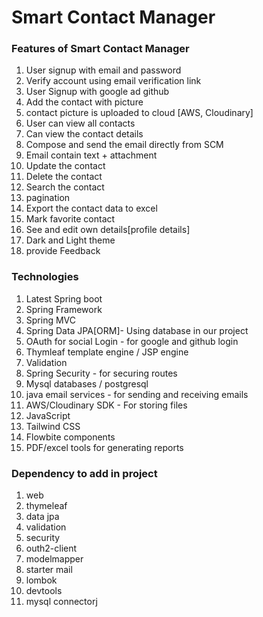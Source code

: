 # Smart Contact Manager
<h3> Features of Smart Contact Manager </h3>
<ol>
<li>User signup with email and password</li>
<li>Verify account using email verification link</li>
<li>User Signup with google ad github</li>
<li>Add the contact with picture</li>
<li>contact picture is uploaded to cloud [AWS, Cloudinary]</li>
<li>User can view all contacts</li>
<li>Can view the contact details</li>
<li>Compose and send the email directly from SCM</li>
<li>Email contain text + attachment</li>
<li>Update the contact</li>
<li>Delete the contact</li>
<li>Search the contact</li>
<li>pagination</li>
<li>Export the contact data to excel</li>
<li>Mark favorite contact</li>
<li>See and edit own details[profile details]</li>
<li>Dark and Light theme</li>
<li>provide Feedback</li>
</ol>  

<h3>Technologies</h3>
<ol>
<li>Latest Spring boot</li>
<li>Spring Framework</li>
<li>Spring MVC</li>
<li>Spring Data JPA[ORM]- Using database in our project</li>
<li>OAuth for social Login - for google and github login</li>
<li>Thymleaf template engine / JSP engine</li>
<li>Validation</li>
<li>Spring Security - for securing routes</li> 
<li>Mysql databases / postgresql</li> 
<li>java email services - for sending and receiving emails</li> 
<li>AWS/Cloudinary SDK - For storing files</li> 
<li>JavaScript</li> 
<li>Tailwind CSS</li> 
<li>Flowbite components</li> 
<li>PDF/excel tools for generating reports</li>  
</ol>  

<h3>Dependency to add in project</h3>
<ol>
<li>web</li>
<li>thymeleaf</li>
<li>data jpa</li>
<li>validation</li>
<li>security</li>
<li>outh2-client</li>
<li>modelmapper</li>
<li>starter mail</li>
<li>lombok</li>
<li>devtools</li>
<li>mysql connectorj</li>
</ol>  
